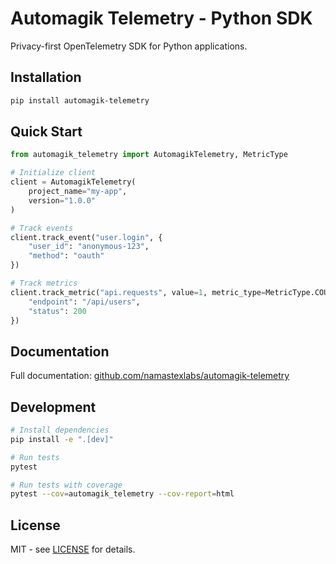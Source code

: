 # Automagik Telemetry - Python SDK

Privacy-first OpenTelemetry SDK for Python applications.

## Installation

```bash
pip install automagik-telemetry
```

## Quick Start

```python
from automagik_telemetry import AutomagikTelemetry, MetricType

# Initialize client
client = AutomagikTelemetry(
    project_name="my-app",
    version="1.0.0"
)

# Track events
client.track_event("user.login", {
    "user_id": "anonymous-123",
    "method": "oauth"
})

# Track metrics
client.track_metric("api.requests", value=1, metric_type=MetricType.COUNTER, attributes={
    "endpoint": "/api/users",
    "status": 200
})
```

## Documentation

Full documentation: [github.com/namastexlabs/automagik-telemetry](https://github.com/namastexlabs/automagik-telemetry)

## Development

```bash
# Install dependencies
pip install -e ".[dev]"

# Run tests
pytest

# Run tests with coverage
pytest --cov=automagik_telemetry --cov-report=html
```

## License

MIT - see [LICENSE](../LICENSE) for details.
